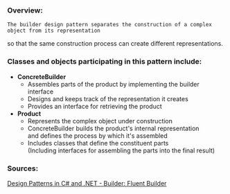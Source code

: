 ### Overview:

    The builder design pattern separates the construction of a complex object from its representation

so that the same construction process can create different representations.

### Classes and objects participating in this pattern include:

- **ConcreteBuilder**
  - Assembles parts of the product by implementing the builder interface
  - Designs and keeps track of the representation it creates
  - Provides an interface for retrieving the product
- **Product**
  - Represents the complex object under construction
  - ConcreteBuilder builds the product's internal representation  
     and defines the process by which it's assembled
  - Includes classes that define the constituent parts  
     (Including interfaces for assembling the parts into the final result)

### Sources:

[Design Patterns in C# and .NET - Builder: Fluent Builder](https://www.udemy.com/course/design-patterns-csharp-dotnet/)
